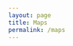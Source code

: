```yaml
---
layout: page
title: Maps
permalink: /maps
---
```


<div id="map" style="width: 100%; height: 800px"></div>
<link rel="stylesheet" href="{{ site.baseurl }}/assets/css/leaflet.css" />
<script src="{{ site.baseurl }}/assets/js/leaflet.js"></script>
<script>
var mapOptions = {
    attributionControl: false,
    center: [-41.052, 172.857],
    zoom: 6
}
var map = new L.map('map', mapOptions);

{% for author in site.data.authors %}
{% if author[1].lng and author[1].lat %}
{% assign posts = site.posts | where: "author", author[0] %}
{% if posts.size > 0 %}
var icon = L.icon({ iconUrl: "{{site.baseurl}}/assets/images/{{ author[0] }}/avatar.webp", iconSize: [50, 50] });
var marker = L.marker([ {{ author[1].lat }}, {{ author[1].lng }} ], { title: "{{ author[1].name }}", icon: icon }).addTo(map);
{% else %}
var icon = L.icon({ iconUrl: "{{site.baseurl}}/assets/images/scouts.webp", iconSize: [25, 25] });
var marker = L.marker([ {{ author[1].lat }}, {{ author[1].lng }} ], { title: "{{ author[1].name }}", icon: icon }).addTo(map);
//var marker = L.marker([ {{ author[1].lat }}, {{ author[1].lng }} ], { title: "{{ author[1].name }}" }).addTo(map);
{% endif %}
marker.bindPopup(`
<div>
<h4>{{ author[1].name }}</h4>
<p>{{ author[1].address1 }} {{ author[1].address2 }} {{ author[1].city }}</p>
{% for post in posts %}
<div>
<a target="_blank" href="{{ site.baseurl }}{{ post.url }}">{{ post.title }}{% if post.featured == true %} *{% endif %}</a>
</div>
{% endfor %}
</div>
`);
{% endif %}
{% endfor %}

var layer = new L.TileLayer('https://{s}.tile.openstreetmap.org/{z}/{x}/{y}.png');
map.addLayer(layer);
</script>
